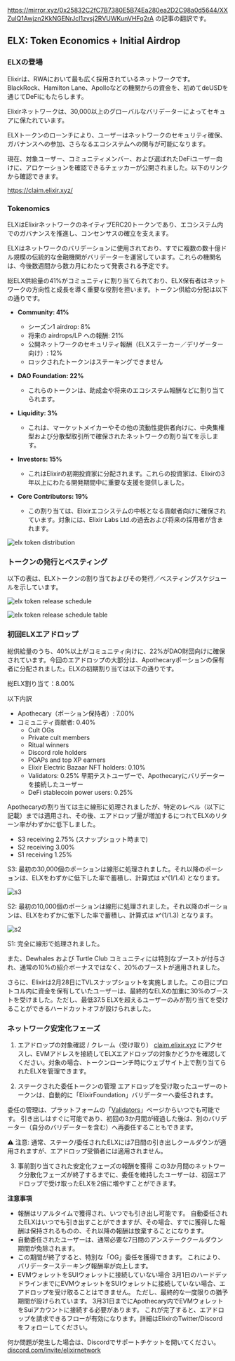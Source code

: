 

https://mirror.xyz/0x25832C2fC7B7380E5B74Ea280ea2D2C98a0d5644/XXZuIQ1Awjzn2KkNGENrJcl1zvsj2RVUWKunVHFq2rA の記事の翻訳です。

## ELX: Token Economics + Initial Airdrop

### ELXの登場

Elixirは、RWAにおいて最も広く採用されているネットワークです。BlackRock、Hamilton Lane、Apolloなどの機関からの資金を、初めてdeUSDを通じてDeFiにもたらします。

Elixirネットワークは、30,000以上のグローバルなバリデーターによってセキュアに保たれています。

ELXトークンのローンチにより、ユーザーはネットワークのセキュリティ確保、ガバナンスへの参加、さらなるエコシステムへの関与が可能になります。

現在、対象ユーザー、コミュニティメンバー、および選ばれたDeFiユーザー向けに、アロケーションを確認できるチェッカーが公開されました。以下のリンクから確認できます。

https://claim.elixir.xyz/

### Tokenomics

ELXはElixirネットワークのネイティブERC20トークンであり、エコシステム内でのガバナンスを推進し、コンセンサスの確立を支えます。

ELXはネットワークのバリデーションに使用されており、すでに複数の数十億ドル規模の伝統的な金融機関がバリデーターを運営しています。これらの機関名は、今後数週間から数カ月にわたって発表される予定です。

総ELX供給量の41%がコミュニティに割り当てられており、ELX保有者はネットワークの方向性と成長を導く重要な役割を担います。トークン供給の分配は以下の通りです。

- **Community: 41%**
    - シーズン1 airdrop: 8%
    - 将来の airdrops/LP への報酬: 21%
    - 公開ネットワークのセキュリティ報酬（ELXステーカー／デリゲーター向け）: 12%
    - ロックされたトークンはステーキングできません

- **DAO Foundation: 22%**
    - これらのトークンは、助成金や将来のエコシステム報酬などに割り当てられます。

- **Liquidity: 3%**
    - これは、マーケットメイカーやその他の流動性提供者向けに、中央集権型および分散型取引所で確保されたネットワークの割り当てを示します。

- **Investors: 15%**
    - これはElixirの初期投資家に分配されます。これらの投資家は、Elixirの3年以上にわたる開発期間中に重要な支援を提供しました。

- **Core Contributors: 19%**
    - この割り当ては、Elixirエコシステムの中核となる貢献者向けに確保されています。対象には、Elixir Labs Ltd.の過去および将来の採用者が含まれます。

![elx token distribution](https://images.mirror-media.xyz/publication-images/xtn-qtx8rBisq4knUbLfw.png)

### トークンの発行とベスティング

以下の表は、ELXトークンの割り当ておよびその発行／ベスティングスケジュールを示しています。

![elx token release schedule](https://images.mirror-media.xyz/publication-images/UNnKB9OSDgkmCJoNMVrSP.png)

![elx token release schedule table](https://images.mirror-media.xyz/publication-images/FHg20VAGUmVbihBLsYS3B.png)

### 初回ELXエアドロップ

総供給量のうち、40%以上がコミュニティ向けに、22%がDAO財団向けに確保されています。今回のエアドロップの大部分は、Apothecaryポーションの保有者に分配されました。ELXの初期割り当ては以下の通りです。

総ELX割り当て：8.00%

以下内訳

- Apothecary（ポーション保持者）: 7.00%
- コミュニティ貢献者: 0.40%
    - Cult OGs
    - Private cult members
    - Ritual winners
    - Discord role holders
    - POAPs and top XP earners
    - Elixir Electric Bazaar NFT holders: 0.10%
    - Validators: 0.25% 早期テストユーザーで、Apothecaryにバリデーターを接続したユーザー
    - DeFi stablecoin power users: 0.25%

Apothecaryの割り当ては主に線形に処理されましたが、特定のレベル（以下に記載）までは適用され、その後、エアドロップ量が増加するにつれてELXのリターン率がわずかに低下しました。

- S3 receiving 2.75% (スナップショット時まで)
- S2 receiving 3.00%
- S1 receiving 1.25%

S3: 最初の30,000個のポーションは線形に処理されました。それ以降のポーションは、ELXをわずかに低下した率で蓄積し、計算式は x^(1/1.4) となります。

![s3](https://images.mirror-media.xyz/publication-images/n4q-8UxDxxDgnmfXz2Ra_.jpg)

S2: 最初の10,000個のポーションは線形に処理されました。それ以降のポーションは、ELXをわずかに低下した率で蓄積し、計算式は x^(1/1.3) となります。

![s2](https://images.mirror-media.xyz/publication-images/NqiafhOHhf9sPqJ38F7sW.jpg)

S1: 完全に線形で処理されました。

また、Dewhales および Turtle Club コミュニティには特別なブーストが付与され、通常の10%の紹介ボーナスではなく、20%のブーストが適用されました。

さらに、Elixirは2月28日にTVLスナップショットを実施しました。この日にプロトコル内に資金を保有していたユーザーは、最終的なELXの加重に30%のブーストを受けました。ただし、最低37.5 ELXを超えるユーザーのみが割り当てを受けることができるハードカットオフが設けられました。

### ネットワーク安定化フェーズ

1. エアドロップの対象確認 / クレーム（受け取り）
[claim.elixir.xyz](https://claim.elixir.xyz/) にアクセスし、EVMアドレスを接続してELXエアドロップの対象かどうかを確認してください。対象の場合、トークンローンチ時にウェブサイト上で割り当てられたELXを管理できます。

2. ステークされた委任トークンの管理
エアドロップを受け取ったユーザーのトークンは、自動的に「ElixirFoundation」バリデーターへ委任されます。

委任の管理は、プラットフォームの「[Validators](https://www.elixir.xyz/validators)」ページからいつでも可能です。
引き出しはすぐに可能であり、初回の3か月間が経過した後は、別のバリデーター（自分のバリデーターを含む）へ再委任することもできます。

⚠ 注意: 通常、ステーク/委任されたELXには7日間の引き出しクールダウンが適用されますが、エアドロップ受領者には適用されません。

3. 事前割り当てされた安定化フェーズの報酬を獲得
この3か月間のネットワーク分散化フェーズが終了するまでに、委任を維持したユーザーは、初回エアドロップで受け取ったELXを2倍に増やすことができます。

**注意事項**
- 報酬はリアルタイムで獲得され、いつでも引き出し可能です。
自動委任されたELXはいつでも引き出すことができますが、その場合、すでに獲得した報酬は保持されるものの、それ以降の報酬は放棄することになります。
- 自動委任されたユーザーは、通常必要な7日間のアンステーククールダウン期間が免除されます。
- この期間が終了すると、特別な「OG」委任を獲得できます。
これにより、バリデーターステーキング報酬率が向上します。
- EVMウォレットをSUIウォレットに接続していない場合
3月1日のハードデッドラインまでにEVMウォレットをSUIウォレットに接続していない場合、エアドロップを受け取ることはできません。
ただし、最終的な一度限りの猶予期間が設けられています。
3月31日までにApothecary内でEVMウォレットをSuiアカウントに接続する必要があります。
これが完了すると、エアドロップを請求できるフローが有効になります。詳細はElixirのTwitter/Discordをフォローしてください。


何か問題が発生した場合は、Discordでサポートチケットを開いてください。
[discord.com/invite/elixirnetwork](discord.com/invite/elixirnetwork)
